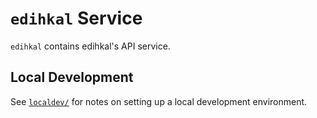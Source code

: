 # `edihkal` Service

`edihkal` contains edihkal's API service.

## Local Development

See [`localdev/`](localdev/) for notes on setting up a local development environment.
